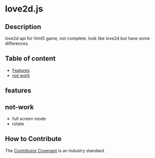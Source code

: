 # love2d.js
## Description
love2d api for html5 game, not complete. 
look like love2d but have some differences.
## Table of content
- [Features](#features)
- [not work](#not-work)
## features

## not-work
- full screen mode
- rotate
## How to Contribute
The [Contributor Covenant](https://www.contributor-covenant.org/) is an industry standard.
